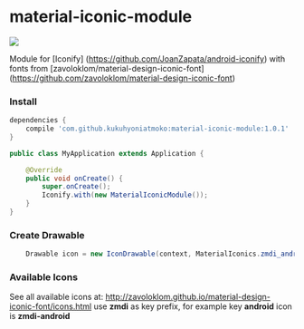 # material-iconic-module
[![](https://jitpack.io/v/kukuhyoniatmoko/material-iconic-module.svg)](https://jitpack.io/#kukuhyoniatmoko/material-iconic-module)

Module for [Iconify] (https://github.com/JoanZapata/android-iconify) with fonts from [zavoloklom/material-design-iconic-font] (https://github.com/zavoloklom/material-design-iconic-font)

### Install
```gradle
dependencies {
    compile 'com.github.kukuhyoniatmoko:material-iconic-module:1.0.1'
}
```
```java
public class MyApplication extends Application {

    @Override
    public void onCreate() {
        super.onCreate();
        Iconify.with(new MaterialIconicModule());
    }
}
```
### Create Drawable
```java
    Drawable icon = new IconDrawable(context, MaterialIconics.zmdi_android);
```
### Available Icons
See all available icons at: http://zavoloklom.github.io/material-design-iconic-font/icons.html
use __zmdi__ as key prefix, for example key __android__ icon is __zmdi-android__